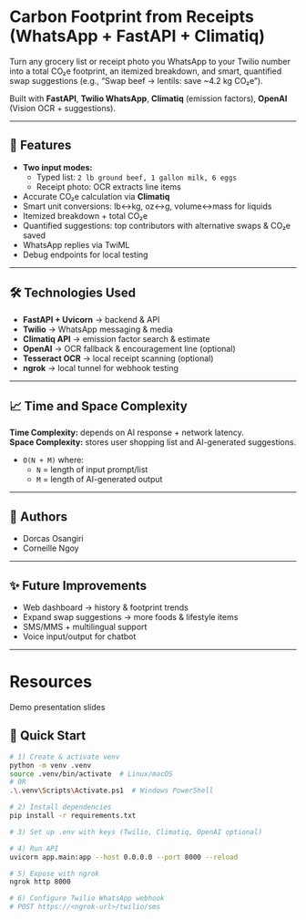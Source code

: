 # Carbon Footprint from Receipts (WhatsApp + FastAPI + Climatiq)

Turn any grocery list or receipt photo you WhatsApp to your Twilio number into a total CO₂e footprint, an itemized breakdown, and smart, quantified swap suggestions (e.g., “Swap beef → lentils: save ~4.2 kg CO₂e”).

Built with **FastAPI**, **Twilio WhatsApp**, **Climatiq** (emission factors), **OpenAI** (Vision OCR + suggestions).

---

## 🚀 Features
- **Two input modes:**  
  - Typed list: `2 lb ground beef, 1 gallon milk, 6 eggs`  
  - Receipt photo: OCR extracts line items
- Accurate CO₂e calculation via **Climatiq**  
- Smart unit conversions: lb↔kg, oz↔g, volume↔mass for liquids  
- Itemized breakdown + total CO₂e  
- Quantified suggestions: top contributors with alternative swaps & CO₂e saved  
- WhatsApp replies via TwiML  
- Debug endpoints for local testing  

---

## 🛠 Technologies Used
- **FastAPI + Uvicorn** → backend & API  
- **Twilio** → WhatsApp messaging & media  
- **Climatiq API** → emission factor search & estimate  
- **OpenAI** → OCR fallback & encouragement line (optional)  
- **Tesseract OCR** → local receipt scanning (optional)  
- **ngrok** → local tunnel for webhook testing  

---

## 📈 Time and Space Complexity
**Time Complexity:** depends on AI response + network latency.  
**Space Complexity:** stores user shopping list and AI-generated suggestions.  
- `O(N + M)` where:  
  - `N` = length of input prompt/list  
  - `M` = length of AI-generated output  

---

## 👥 Authors
- Dorcas Osangiri  
- Corneille Ngoy  

---

## ✨ Future Improvements
- Web dashboard → history & footprint trends  
- Expand swap suggestions → more foods & lifestyle items  
- SMS/MMS + multilingual support  
- Voice input/output for chatbot  

---
# Resources

Demo presentation slides

## 📝 Quick Start
```bash
# 1) Create & activate venv
python -m venv .venv
source .venv/bin/activate  # Linux/macOS
# OR
.\.venv\Scripts\Activate.ps1  # Windows PowerShell

# 2) Install dependencies
pip install -r requirements.txt

# 3) Set up .env with keys (Twilio, Climatiq, OpenAI optional)

# 4) Run API
uvicorn app.main:app --host 0.0.0.0 --port 8000 --reload

# 5) Expose with ngrok
ngrok http 8000

# 6) Configure Twilio WhatsApp webhook
# POST https://<ngrok-url>/twilio/sms








